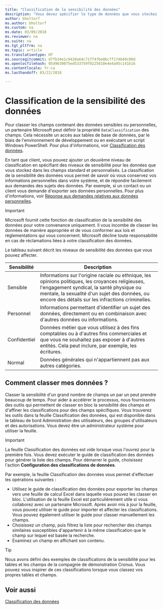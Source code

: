 ```yaml
---
title: "Classification de la sensibilité des données"
description: "Vous devez spécifier le type de données que vous stockez sur les personnes afin de pouvoir répondre aux demandes des sujets des données."
author: bholtorf
ms.author: bholtorf
ms.custom: na
ms.date: 03/09/2018
ms.reviewer: na
ms.suite: na
ms.tgt_pltfrm: na
ms.topic: article
ms.translationtype: HT
ms.sourcegitcommit: d7fb34e1c9428a64c71ff47be8bcff174649c00d
ms.openlocfilehash: 05d9630075ed533759f8225810e4e4a95c141b16
ms.contentlocale: fr-ca
ms.lasthandoff: 03/22/2018

---
```


# <a name="classifying-data-sensitivity"></a>Classification de la sensibilité des données
Pour classer les champs contenant des données sensibles ou personnelles, un partenaire Microsoft peut définir la propriété ```DataClassification``` des champs. Cela nécessite un accès aux tables de base de données, par le biais de l'environnement de développement ou en exécutant un script Windows PowerShell. Pour plus d'informations, voir [Classification des données](https://docs.microsoft.com/en-us/dynamics-nav/classifying-data).  

En tant que client, vous pouvez ajouter un deuxième niveau de classification en spécifiant des niveaux de sensibilité pour les données que vous stockez dans les champs standard et personnalisés. La classification de la sensibilité des données vous permet de savoir où vous conservez vos informations personnelles dans votre système, et de répondre facilement aux demandes des sujets des données. Par exemple, si un contact ou un client vous demande d'exporter ses données personnelles. Pour plus d'informations, voir [Réponse aux demandes relatives aux données personnelles](admin-responding-to-requests-about-personal-data.md).

> [!Important]
> Microsoft fournit cette fonction de classification de la sensibilité des données pour votre convenance uniquement. Il vous incombe de classer les données de manière appropriée et de vous conformer aux lois et réglementations qui vous concernent. Microsoft décline toute responsabilité en cas de réclamations liées à votre classification des données.  

Le tableau suivant décrit les niveaux de sensibilité des données que vous pouvez affecter.

|Sensibilité|Description|
|----|----|
|Sensible | Informations sur l'origine raciale ou ethnique, les opinions politiques, les croyances religieuses, l'engagement syndical, la santé physique ou mentale, la sexualité d'un sujet des données, ou encore des détails sur les infractions criminelles. |
|Personnel | Informations permettant d'identifier un sujet des données, directement ou en combinaison avec d'autres données ou informations.|
|Confidentiel | Données métier que vous utilisez à des fins comptables ou à d'autres fins commerciales et que vous ne souhaitez pas exposer à d'autres entités. Cela peut inclure, par exemple, les écritures.|
|Normal  | Données générales qui n'appartiennent pas aux autres catégories.|

## <a name="how-do-i-classify-my-data"></a>Comment classer mes données ?
Classer la sensibilité d'un grand nombre de champs un par un peut prendre beaucoup de temps. Pour aider à accélérer le processus, nous fournissons des outils qui permettent de classer en bloc la sensibilité des champs et d'affiner les classifications pour des champs spécifiques. Vous trouverez les outils dans la feuille Classification des données, qui est disponible dans le tableau de bord Administration des utilisateurs, des groupes d'utilisateurs et des autorisations. Vous devez être un administrateur système pour utiliser la feuille.

> [!Important]
> La feuille Classification des données est vide lorsque vous l'ouvrez pour la première fois. Vous devez exécuter le guide de classification des données pour générer la liste des champs. Pour démarrer le guide, choisissez l'action **Configuration des classifications de données**.

Par exemple, la feuille Classification des données vous permet d'effectuer les opérations suivantes :  

* Utilisez le guide de classification des données pour exporter les champs vers une feuille de calcul Excel dans laquelle vous pouvez les classer en bloc. L'utilisation de la feuille Excel est particulièrement utile si vous collaborez avec un partenaire Microsoft. Après avoir mis à jour la feuille, vous pouvez utiliser le guide pour importer et affecter les classifications. Vous pouvez également utiliser le guide pour classer manuellement les champs.  
* Choisissez un champ, puis filtrez la liste pour rechercher des champs similaires susceptibles d'appartenir à la même classification que le champ sur lequel est basée la recherche.  
* Examinez un champ en affichant son contenu.  

> [!Tip]
> Nous avons défini des exemples de classifications de la sensibilité pour les tables et les champs de la compagnie de démonstration Cronus. Vous pouvez vous inspirer de ces classifications lorsque vous classez vos propres tables et champs.

## <a name="see-also"></a>Voir aussi
[Classification des données](https://docs.microsoft.com/en-us/dynamics-nav/classifying-data)  

